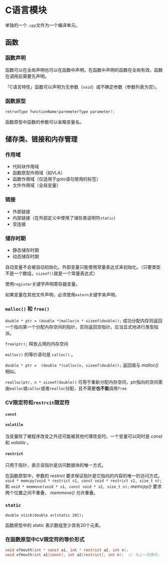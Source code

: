 # C语言模块

单独的一个`.cpp`文件为一个编译单元。

## 函数

### 函数声明

函数可以在全局声明也可以在函数中声明。在函数中声明的函数在全局有效。函数在调用前需要先声明。

「C语言特性」函数可以声明为无参数（`void`）或不确定参数（参数列表为空）。

### 函数原型

```c
retrunType functionName(paremeterType parameter);
```

函数原型中函数的参数可以省略变量名。

## 储存类、链接和内存管理

### 作用域

- 代码块作用域
- 函数原型作用域（如VLA）
- 函数作用域（仅适用于goto语句使用的标签）
- 文件作用域（全局变量）

### 链接

- 外部链接
- 内部链接（在外部定义中使用了储存类说明符`static`）
- 空连接

### 储存时期

- 静态储存时期
- 动态储存时期

自动变量不会被自动初始化。外部变量只能使用常量表达式来初始化。（只要类型不是一个数组，`sizeof()`就是一个常量表达式）

使用`register`关键字声明寄存器变量。

如果变量在其他文件声明，必须使用`extern`关键字来声明。

### `malloc()` 和 `free()`

`double * ptr = (double *)malloc(n * sizeof(double));` 成功分配内存则返回一个指向第一个分配内存空间的指针，否则返回空指针。应当显式地进行类型指派。

`free(ptr);` 释放占用的内存空间

`malloc()` 的等价语句是 `calloc()` 。

`double * ptr =  (double *)calloc(n, sizeof(double));` 返回值与 *malloc()* 相似。

`realloc(ptr, n * sizeof(double))` 可用于重新分配内存空间，ptr指向的空间需由`malloc`或`calloc`或者`realloc`分配，且不需要**也不能**调用`free`

### CV限定符和`restrcit`限定符

#### `const`

#### `volatile`

当变量除了被程序改变之外还可能被其他代理改变时。一个变量可以同时是 *const* 和 *volatile* 。

#### `restrict`

只用于指针，表示该指针是访问数据块的唯一方式。

在函数原型中，参数的 *restrict* 要求保证指针是它指向的内容的唯一的访问方式。 `void * memcpy(void * restrict s1, const void * restrict s2, size_t n);` 和 `void * memmove(void * s1, const void * s2, size_t n);` *memcpy()* 要求两个位置之间不重叠， *memmove()* 允许重叠。

### `static`

`double stick(double ar[static 20]);`

函数原型中的 *static* 表示数组至少具有20个元素。

### 在函数原型中CV限定符的等价形式

```c
void ofmouth(int * const a1, int * restrict a2, int n);
void ofmouth(int a1[const], int a2[restrict], int n);  // 与上一句等价。
```

